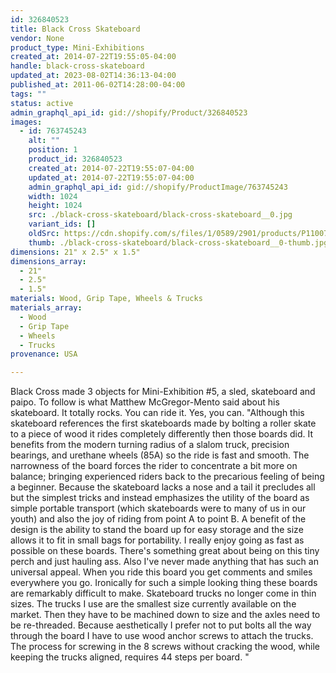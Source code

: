 ```yaml
---
id: 326840523
title: Black Cross Skateboard
vendor: None
product_type: Mini-Exhibitions
created_at: 2014-07-22T19:55:05-04:00
handle: black-cross-skateboard
updated_at: 2023-08-02T14:36:13-04:00
published_at: 2011-06-02T14:28:00-04:00
tags: ""
status: active
admin_graphql_api_id: gid://shopify/Product/326840523
images:
  - id: 763745243
    alt: ""
    position: 1
    product_id: 326840523
    created_at: 2014-07-22T19:55:07-04:00
    updated_at: 2014-07-22T19:55:07-04:00
    admin_graphql_api_id: gid://shopify/ProductImage/763745243
    width: 1024
    height: 1024
    src: ./black-cross-skateboard/black-cross-skateboard__0.jpg
    variant_ids: []
    oldSrc: https://cdn.shopify.com/s/files/1/0589/2901/products/P1100712_2.jpeg?v=1406073307
    thumb: ./black-cross-skateboard/black-cross-skateboard__0-thumb.jpg
dimensions: 21" x 2.5" x 1.5"
dimensions_array:
  - 21"
  - 2.5"
  - 1.5"
materials: Wood, Grip Tape, Wheels & Trucks
materials_array:
  - Wood
  - Grip Tape
  - Wheels
  - Trucks
provenance: USA

---
```


Black Cross made 3 objects for Mini-Exhibition #5, a sled, skateboard and paipo. To follow is what Matthew McGregor-Mento said about his skateboard. It totally rocks. You can ride it. Yes, you can. "Although this skateboard references the first skateboards made by bolting a roller skate to a piece of wood it rides completely differently then those boards did. It benefits from the modern turning radius of a slalom truck, precision bearings, and urethane wheels (85A) so the ride is fast and smooth. The narrowness of the board forces the rider to concentrate a bit more on balance; bringing experienced riders back to the precarious feeling of being a beginner. Because the skateboard lacks a nose and a tail it precludes all but the simplest tricks and instead emphasizes the utility of the board as simple portable transport (which skateboards were to many of us in our youth) and also the joy of riding from point A to point B. A benefit of the design is the ability to stand the board up for easy storage and the size allows it to fit in small bags for portability. I really enjoy going as fast as possible on these boards. There's something great about being on this tiny perch and just hauling ass. Also I've never made anything that has such an universal appeal. When you ride this board you get comments and smiles everywhere you go. Ironically for such a simple looking thing these boards are remarkably difficult to make. Skateboard trucks no longer come in thin sizes. The trucks I use are the smallest size currently available on the market. Then they have to be machined down to size and the axles need to be re-threaded. Because aesthetically I prefer not to put bolts all the way through the board I have to use wood anchor screws to attach the trucks. The process for screwing in the 8 screws without cracking the wood, while keeping the trucks aligned, requires 44 steps per board. "